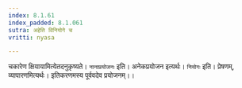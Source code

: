 ```yaml
---
index: 8.1.61
index_padded: 8.1.061
sutra: अहेति विनियोगे च
vritti: nyasa

---
```

चकारेण क्षियायामित्येतदनुकृष्यते। `नानाप्रयोजनः` इति। अनेकप्रयोजन इत्यर्थः। `नियोगः` इति। प्रेषणम्, व्यापारणमित्यर्थः। इतिकरणमस्य पूर्ववदेव प्रयोजनम्।।